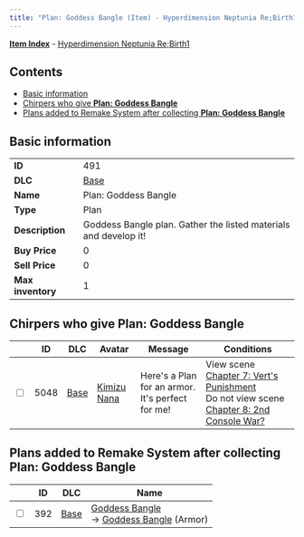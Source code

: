 ```yaml
---
title: "Plan: Goddess Bangle (Item) - Hyperdimension Neptunia Re;Birth1"
---
```


[**Item Index**](/neptunia/rb1/item/index.html) - [Hyperdimension Neptunia Re;Birth1](/neptunia/rb1)

## Contents

- [Basic information](#basic-information)
- [Chirpers who give **Plan: Goddess Bangle**](#chirpers-who-give-plan-goddess-bangle)
- [Plans added to Remake System after collecting **Plan: Goddess Bangle**](#plans-added-to-remake-system-after-collecting-plan-goddess-bangle)

## Basic information

|   |   |
| -- | -- |
| **ID** | 491 |
| **DLC** | [Base](/neptunia/rb1/dlc/1-base.html) |
| **Name** | Plan: Goddess Bangle |
| **Type** | Plan |
| **Description** | Goddess Bangle plan. Gather the listed materials and develop it! |
| **Buy Price** | 0 |
| **Sell Price** | 0 |
| **Max inventory** | 1 |


## Chirpers who give **Plan: Goddess Bangle**

|    | ID | DLC | Avatar | Message | Conditions |
| -- | -- | --- | ------ | ------- | ---------- |
| <input type="checkbox" id="rb1-chirper-event-1-5048" class="trackbox" /> | 5048 | [Base](/neptunia/rb1/dlc/1-base.html) | [Kimizu Nana](/neptunia/rb1/undefined/1-223-kimizu-nana.html) | Here's a Plan for an armor.<br />It's perfect for me! | View scene [Chapter 7: Vert's Punishment](/neptunia/rb1/scene/1-725-chapter-7-verts-punishment.html)<br />Do not view scene [Chapter 8: 2nd Console War?](/neptunia/rb1/scene/1-802-chapter-8-2nd-console-war.html) |


## Plans added to Remake System after collecting **Plan: Goddess Bangle**

|    | ID | DLC | Name |
| -- | -- | --- | ---- |
| <input type="checkbox" id="rb1-remake-1-392" class="trackbox" /> | 392 | [Base](/neptunia/rb1/dlc/1-base.html) | [Goddess Bangle](/neptunia/rb1/remake/1-392-goddess-bangle.html)<br /> → [Goddess Bangle](/neptunia/rb1/item/1-2533-goddess-bangle.html) (Armor) |
